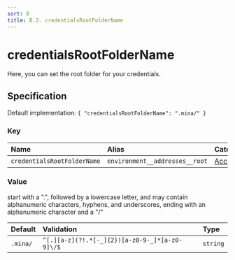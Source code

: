 ```yaml
---
sort: 6
title: B.2. credentialsRootFolderName
---
```


# credentialsRootFolderName

Here, you can set the root folder for your credentials.


## Specification

Default implementation: ```{ "credentialsRootFolderName": ".mina/" }```

### Key

| **Name** | **Alias** | **Category** |  
|:--|:--|:--|
| ```credentialsRootFolderName``` | ```environment__addresses__root``` | [Account](../options/#account) |

### Value

start with a ".", followed by a lowercase letter, and may contain alphanumeric characters, hyphens, and underscores, ending with an alphanumeric character and a "/"

| **Default** | **Validation** | **Type** |
|:--|:--|:--|
| ```.mina/``` | ```^[.][a-z](?!.*[-_]{2})[a-z0-9-_]*[a-z0-9]\/$``` | ```string``` |

